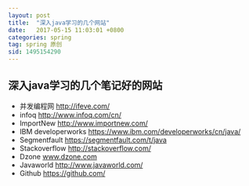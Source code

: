 ```yaml
---
layout: post
title:  "深入java学习的几个网站"
date:   2017-05-15 11:03:01 +0800
categories: spring
tag: spring 原创
sid: 1495154290
---
```


##  深入java学习的几个笔记好的网站
- 并发编程网 http://ifeve.com/
- infoq http://www.infoq.com/cn/
- ImportNew http://www.importnew.com/
- IBM developerworks https://www.ibm.com/developerworks/cn/java/
- Segmentfault https://segmentfault.com/t/java
- Stackoverflow http://stackoverflow.com/
- Dzone www.dzone.com
- Javaworld http://www.javaworld.com/
- Github https://github.com/
